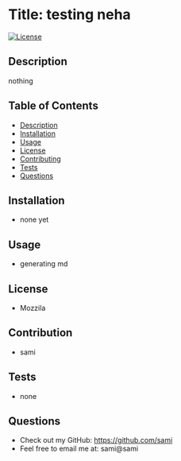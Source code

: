 # Title: testing neha
[![License](https://img.shields.io/badge/License-Mozzila-green)](https://opensource.org/licenses/Mozzila)



## Description
nothing


## Table of Contents
- [Description](#description)
- [Installation](#installation)
- [Usage](#usage)
- [License](#license)
- [Contributing](#contribution)
- [Tests](#tests)
- [Questions](#questions)


## Installation
<a href = "installation"></a>
* none yet



## Usage
<a href = "usage"></a>
* generating md



## License
<a href = "usage"></a>
* Mozzila



## Contribution
<a href = "contribution"></a>
* sami



## Tests
<a href = "tests"></a>
* none


## Questions
<a href = "questions"></a>
* Check out my GitHub: https://github.com/sami<br>
* Feel free to email me at: sami@sami